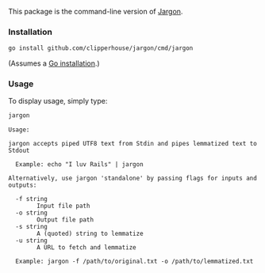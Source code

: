 This package is the command-line version of [Jargon](https://github.com/clipperhouse/jargon).

### Installation

```bash
go install github.com/clipperhouse/jargon/cmd/jargon
```

(Assumes a [Go installation](https://golang.org/dl/).)

### Usage

To display usage, simply type:

```bash
jargon
```

```
Usage:

jargon accepts piped UTF8 text from Stdin and pipes lemmatized text to Stdout

  Example: echo "I luv Rails" | jargon

Alternatively, use jargon 'standalone' by passing flags for inputs and outputs:

  -f string
    	Input file path
  -o string
    	Output file path
  -s string
    	A (quoted) string to lemmatize
  -u string
    	A URL to fetch and lemmatize

  Example: jargon -f /path/to/original.txt -o /path/to/lemmatized.txt
```
